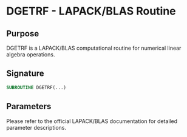 # DGETRF - LAPACK/BLAS Routine

## Purpose

DGETRF is a LAPACK/BLAS computational routine for numerical linear algebra operations.

## Signature

```fortran
SUBROUTINE DGETRF(...)
```

## Parameters

Please refer to the official LAPACK/BLAS documentation for detailed parameter descriptions.
